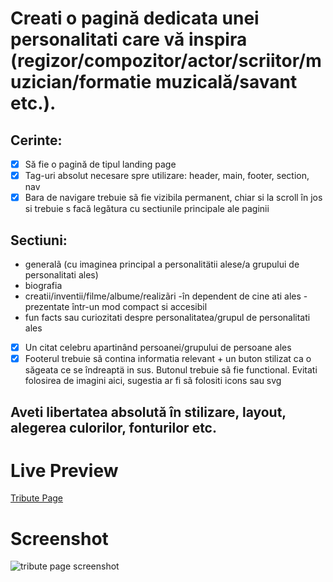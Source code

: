 # Creati o pagină dedicata unei personalitati care vă inspira (regizor/compozitor/actor/scriitor/muzician/formatie muzicală/savant etc.).

## Cerinte:

- [x] Să fie o pagină de tipul landing page
- [x] Tag-uri absolut necesare spre utilizare: header, main, footer, section, nav
- [x] Bara de navigare trebuie sã fie vizibila permanent, chiar si la scroll în jos si trebuie s facă legătura cu sectiunile principale ale paginii

## Sectiuni:

- generalã (cu imaginea principal a personalitätii alese/a grupului de personalitati ales)
- biografia
- creatii/inventii/filme/albume/realizãri -în dependent de cine ati ales - prezentate într-un mod compact si accesibil
- fun facts sau curiozitati despre personalitatea/grupul de personalitati ales

- [x] Un citat celebru apartinând persoanei/grupului de persoane ales
- [x] Footerul trebuie sã contina informatia relevant + un buton stilizat ca o săgeata ce se îndreaptä in sus. Butonul trebuie sã fie functional. Evitati folosirea de imagini aici, sugestia ar fi sã folositi icons sau svg

## Aveti libertatea absolută în stilizare, layout, alegerea culorilor, fonturilor etc.

# Live Preview

<a href="https://html-preview.github.io/?url=https://github.com/vladapilipenco/odc-homeworks/blob/main/04-tribute-page/index.html" target="_blank">Tribute Page</a>

# Screenshot

![tribute page screenshot](./tribute-page-screenshot.png)
